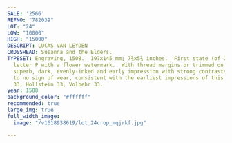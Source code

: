 ```yaml
---
SALE: '2566'
REFNO: "782039"
LOT: "24"
LOW: "10000"
HIGH: "15000"
DESCRIPT: LUCAS VAN LEYDEN
CROSSHEAD: Susanna and the Elders.
TYPESET: Engraving, 1508.  197x145 mm; 7¾x5¾ inches.  First state (of 2).  Gothic
  letter P with a flower watermark.  With thread margins or trimmed on the plate mark.  A
  superb, dark, evenly-inked and early impression with strong contrasts and little
  to no sign of wear, consistent with the earliest impressions of this subject.  Bartsch
  33; Hollstein 33; Volbehr 33.
year: 1508
background_color: "#ffffff"
recommended: true
large_img: true
full_width_image:
  image: "/v1618938619/lot_24crop_mqjrkf.jpg"

---
```

